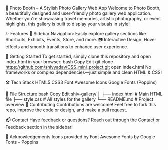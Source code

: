 📸 Photo Booth – A Stylish Photo Gallery Web App
Welcome to Photo Booth, a beautifully designed and user-friendly photo gallery web application. Whether you're showcasing travel memories, artistic photography, or event highlights, this gallery is built to display your visuals in style!

✨ Features
🧭 Sidebar Navigation: Easily explore gallery sections like Shortcuts, Exhibits, Events, Store, and more.
📷 Interactive Design: Hover effects and smooth transitions to enhance user experience.

🚀 Getting Started
To get started, simply clone this repository and open index.html in your browser:
bash
Copy
Edit
git clone https://github.com/shivyadav/CSS_mini_project.git
open index.html
No frameworks or complex dependencies—just simple and clean HTML & CSS!

🛠 Tech Stack
HTML5
CSS3
Font Awesome Icons
Google Fonts (Poppins)

📁 File Structure
bash
Copy
Edit
shiv-gallery/
│
├── index.html         # Main HTML file
├── style.css          # All styles for the gallery
└── README.md          # Project overview
🤝 Contributing
Contributions are welcome! Feel free to fork this repo, improve the code or design, and make a pull request.

📬 Contact
Have feedback or questions? Reach out through the Contact or Feedback section in the sidebar!

🌟 Acknowledgements
Icons provided by Font Awesome
Fonts by Google Fonts – Poppins

